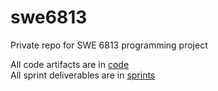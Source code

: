 # swe6813
Private repo for SWE 6813 programming project  

All code artifacts are in [code](./code)  
All sprint deliverables are in [sprints](./sprints)  
